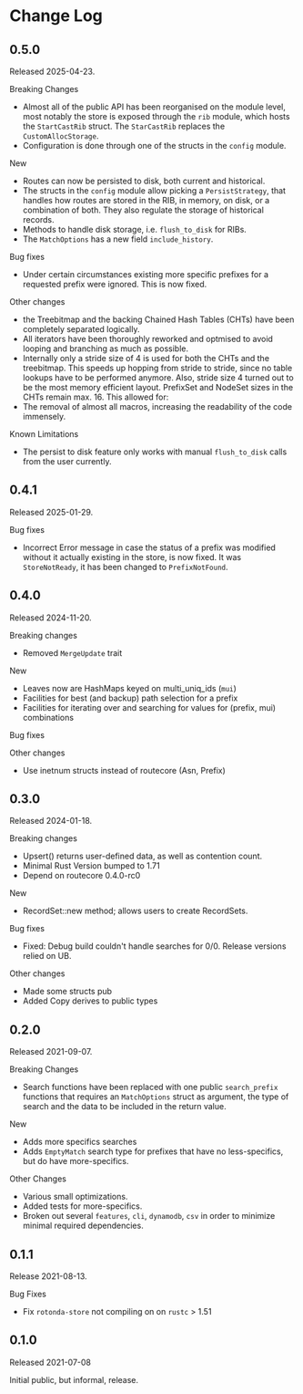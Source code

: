 # Change Log


## 0.5.0

Released 2025-04-23.

Breaking Changes

  * Almost all of the public API has been reorganised on the module
    level, most notably the store is exposed through the `rib` module,
    which hosts the `StartCastRib` struct. The `StarCastRib` replaces the
    `CustomAllocStorage`.
  * Configuration is done through one of the structs in the `config` module.

New

  * Routes can now be persisted to disk, both current and historical.
  * The structs in the `config` module allow picking a `PersistStrategy`,
    that handles how routes are stored in the RIB, in memory, on disk, or a
    combination of both. They also regulate the storage of historical records.
  * Methods to handle disk storage, i.e. `flush_to_disk` for RIBs.
  * The `MatchOptions` has a new field `include_history`.

Bug fixes

  * Under certain circumstances existing more specific prefixes for a
    requested prefix were ignored. This is now fixed.

Other changes

  * the Treebitmap and the backing Chained Hash Tables (CHTs) have been
    completely separated logically.
  * All iterators have been thoroughly reworked and optmised to avoid looping
    and branching as much as possible.
  * Internally only a stride size of 4 is used for both the CHTs and the
    treebitmap. This speeds up hopping from stride to stride, since no table
    lookups have to be performed anymore. Also, stride size 4 turned out to
    be the most memory efficient layout. PrefixSet and NodeSet sizes in the
    CHTs remain max. 16. This allowed for:
  * The removal of almost all macros, increasing the readability of the code
    immensely.
    
Known Limitations

  * The persist to disk feature only works with manual `flush_to_disk` calls
    from the user currently.


## 0.4.1

Released 2025-01-29.

Bug fixes

* Incorrect Error message in case the status of a prefix was modified without it actually existing in the store, is now fixed. It was `StoreNotReady`, it has been changed to `PrefixNotFound`.

## 0.4.0

Released 2024-11-20.

Breaking changes

* Removed `MergeUpdate` trait

New

* Leaves now are HashMaps keyed on multi_uniq_ids (`mui`)
* Facilities for best (and backup) path selection for a prefix
* Facilities for iterating over and searching for values for (prefix, mui)
  combinations

Bug fixes

Other changes

* Use inetnum structs instead of routecore (Asn, Prefix)

## 0.3.0

Released 2024-01-18.

Breaking changes

* Upsert() returns user-defined data, as well as contention count.
* Minimal Rust Version bumped to 1.71
* Depend on routecore 0.4.0-rc0

New

* RecordSet::new method; allows users to create RecordSets.

Bug fixes

* Fixed: Debug build couldn't handle searches for 0/0. Release versions relied on UB.

Other changes

* Made some structs pub
* Added Copy derives to public types

## 0.2.0

Released 2021-09-07.

Breaking Changes

* Search functions have been replaced with one public `search_prefix` functions that requires
  an `MatchOptions` struct as argument, the type of search and the data to be included in the
  return value.

New

* Adds more specifics searches
* Adds `EmptyMatch` search type for prefixes that have no less-specifics, but do have
  more-specifics.

Other Changes

* Various small optimizations.
* Added tests for more-specifics.
* Broken out several `features`, `cli`, `dynamodb`, `csv` in order to minimize minimal required
  dependencies.

[more-specifics #4]: https://github.com/NLnetLabs/rotonda-store/pull/4

## 0.1.1

Release 2021-08-13.

Bug Fixes

* Fix `rotonda-store` not compiling on on `rustc` > 1.51

## 0.1.0

Released 2021-07-08

Initial public, but informal, release.
